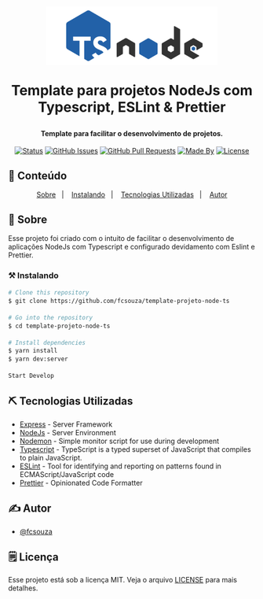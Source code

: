 <h1 align="center">
    <img alt="templatenode" title="#template" src=".github/logo.svg" width="350px" />
    <p>Template para projetos NodeJs com Typescript, ESLint & Prettier</p>
</h1>

<h4 align="center">
	Template para facilitar o desenvolvimento de projetos.
</h4>

<div align="center">

[![Status](https://img.shields.io/badge/status-active-success.svg)]()
[![GitHub Issues](https://img.shields.io/github/languages/count/fcsouza/template-projeto-node-ts)]()
[![GitHub Pull Requests](https://img.shields.io/github/last-commit/fcsouza/template-projeto-node-ts)]()
[![Made By](https://img.shields.io/badge/Made%20By-Fabricio%20Cavalcante-brightgreen)]()
[![License](https://img.shields.io/badge/license-MIT-blue.svg)](/LICENSE)

</div>

## 📝 Conteúdo
<p align="center">
<a href="#about">Sobre</a>&nbsp;&nbsp;&nbsp;|&nbsp;&nbsp;&nbsp;
<a href="#installing">Instalando</a>&nbsp;&nbsp;&nbsp;|&nbsp;&nbsp;&nbsp;
<a href="#built_using">Tecnologias Utilizadas</a>&nbsp;&nbsp;&nbsp;|&nbsp;&nbsp;&nbsp;
<a href="#authors">Autor</a>
</p>


## 🧐 Sobre <a name = "about"></a>

Esse projeto foi criado com o intuito de facilitar o desenvolvimento de aplicações NodeJs com Typescript e configurado devidamento com Eslint e Prettier.


### ⚒ Instalando <a name = "installing"></a>
```bash
# Clone this repository
$ git clone https://github.com/fcsouza/template-projeto-node-ts

# Go into the repository
$ cd template-projeto-node-ts

# Install dependencies
$ yarn install
$ yarn dev:server

Start Develop
```

## ⛏️ Tecnologias Utilizadas <a name = "built_using"></a>

- [Express](https://expressjs.com/) - Server Framework
- [NodeJs](https://nodejs.org/en/) - Server Environment
- [Nodemon](https://www.npmjs.com/package/nodemon) - Simple monitor script for use during development
- [Typescript](https://www.typescriptlang.org/) - TypeScript is a typed superset of JavaScript that compiles to plain JavaScript.
- [ESLint](https://eslint.org/) -  Tool for identifying and reporting on patterns found in ECMAScript/JavaScript code
- [Prettier](https://prettier.io/) - Opinionated Code Formatter

## ✍️ Autor <a name = "authors"></a>

- [@fcsouza](https://github.com/fcsouza)

## 🗒 Licença

Esse projeto está sob a licença MIT. Veja o arquivo [LICENSE](LICENSE.md) para mais detalhes.
